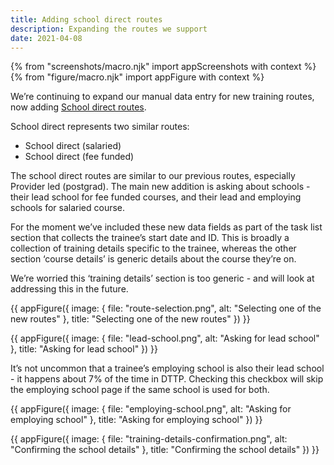 ```yaml
---
title: Adding school direct routes
description: Expanding the routes we support
date: 2021-04-08
---
```

{% from "screenshots/macro.njk" import appScreenshots with context %}
{% from "figure/macro.njk" import appFigure with context %}

We’re continuing to expand our manual data entry for new training routes, now adding [School direct routes](https://beta-getintoteaching.education.gov.uk/ways-to-train).

School direct represents two similar routes:

* School direct (salaried)
* School direct (fee funded)

The school direct routes are similar to our previous routes, especially Provider led (postgrad). The main new addition is asking about schools - their lead school for fee funded courses, and their lead and employing schools for salaried course.

For the moment we’ve included these new data fields as part of the task list section that collects the trainee’s start date and ID. This is broadly a collection of training details specific to the trainee, whereas the other section ‘course details’ is generic details about the course they’re on. 

We’re worried this ‘training details’ section is too generic - and will look at addressing this in the future.

{{ appFigure({
  image: {
    file: "route-selection.png",
    alt: "Selecting one of the new routes"
  },
  title: "Selecting one of the new routes"
}) }}

{{ appFigure({
  image: {
    file: "lead-school.png",
    alt: "Asking for lead school"
  },
  title: "Asking for lead school"
}) }}

It’s not uncommon that a trainee’s employing school is also their lead school - it happens about 7% of the time in DTTP. Checking this checkbox will skip the employing school page if the same school is used for both.

{{ appFigure({
  image: {
    file: "employing-school.png",
    alt: "Asking for employing school"
  },
  title: "Asking for employing school"
}) }}

{{ appFigure({
  image: {
    file: "training-details-confirmation.png",
    alt: "Confirming the school details"
  },
  title: "Confirming the school details"
}) }}

